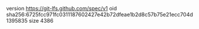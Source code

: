 version https://git-lfs.github.com/spec/v1
oid sha256:6725fcc971fc0311187602427e42b72dfeae1b2d8c57b75e21ecc704d1395835
size 4386
